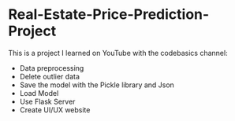 # Real-Estate-Price-Prediction-Project

This is a project I learned on YouTube with the codebasics channel:
* Data preprocessing
* Delete outlier data
* Save the model with the Pickle library and Json
* Load Model
* Use Flask Server
* Create UI/UX website
